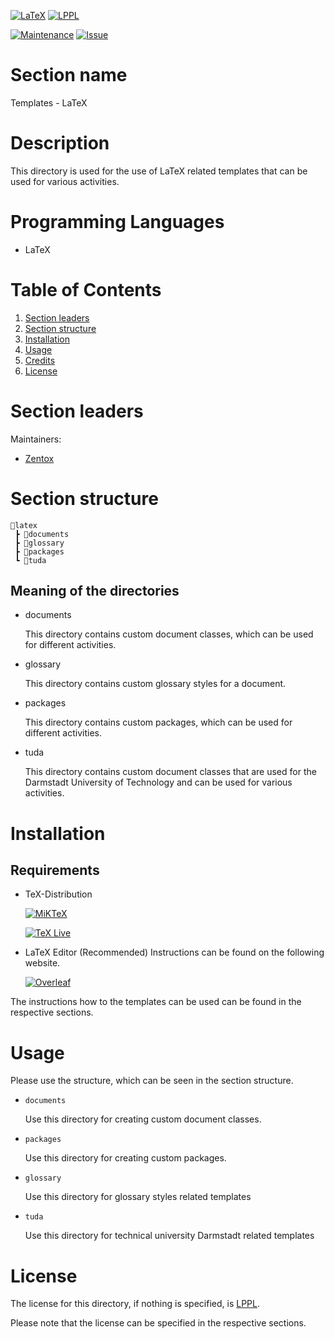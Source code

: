[![LaTeX](https://img.shields.io/badge/Programming%20Language-LaTeX-blue)](https://www.latex-project.org/)
[![LPPL](https://img.shields.io/badge/License-LPPL%20Version%201.3c-orange)](https://www.latex-project.org/lppl/)

[![Maintenance](https://img.shields.io/badge/Maintenance-Yes-brightgreen)](https://github.com/Zentox/university-public/)
[![Issue](https://img.shields.io/badge/Feedback-Open-1abc9c.svg)](https://github.com/Zentox/university-public/issues)


# Section name
Templates - LaTeX

# Description
This directory is used for the use of LaTeX related templates that can be used for various activities.

# Programming Languages
- LaTeX

# Table of Contents
1. [Section leaders](#Section-leaders)
1. [Section structure](#Section-structure)
1. [Installation](#Installation)
1. [Usage](#Usage)
1. [Credits](#Credits)
1. [License](#License)

# Section leaders
Maintainers:
- [Zentox](https://github.com/Zentox)

# Section structure
<pre><code>&#128194;latex
 ┣ &#128194;documents
 ┣ &#128194;glossary
 ┣ &#128194;packages
 ┗ &#128194;tuda
</code></pre>

## Meaning of the directories
- documents
    
    This directory contains custom document classes, which can be used for different activities.

- glossary

    This directory contains custom glossary styles for a document.
- packages

     This directory contains custom packages, which can be used for different activities.
- tuda

    This directory contains custom document classes that are used for the Darmstadt University of Technology and can be used for various activities.

# Installation
## Requirements
- TeX-Distribution

    [![MiKTeX](https://img.shields.io/badge/TeX--Distribution-MiKTeX-blue)](https://www.tug.org/texlive/)

    [![TeX Live](https://img.shields.io/badge/TeX--Distribution-TeX%20Live-blue)](https://miktex.org/)

- LaTeX Editor (Recommended)
Instructions can be found on the following website.


    [![Overleaf](https://img.shields.io/badge/Overleaf-LaTeX-blue)](https://www.overleaf.com/learn/latex/Choosing_a_LaTeX_Compiler)

The instructions how to the templates can be used can be found in the respective sections.

# Usage
Please use the structure, which can be seen in the section structure.
- `documents`

    Use this directory for creating custom document classes.
- `packages`
    
    Use this directory for creating custom packages.
- `glossary`

    Use this directory for glossary styles related templates
- `tuda`

    Use this directory for technical university Darmstadt related templates

# License
The license for this directory, if nothing is specified, is [LPPL](LICENSE.md).

Please note that the license can be specified in the respective sections.
